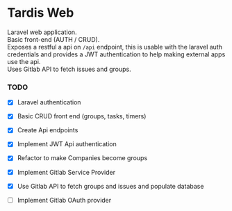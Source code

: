 # Tardis Web

Laravel web application.  
Basic front-end (AUTH / CRUD).  
Exposes a restful a api on `/api` endpoint, this is usable with the laravel auth credentials and provides a JWT authentication to help making external apps use the api.  
Uses Gitlab API to fetch issues and groups.  

### TODO
- [X] Laravel authentication
- [X] Basic CRUD front end (groups, tasks, timers)
- [X] Create Api endpoints
- [X] Implement JWT Api authentication
- [X] Refactor to make Companies become groups
- [X] Implement Gitlab Service Provider
- [X] Use Gitlab API to fetch groups and issues and populate database
- [ ] Implement Gitlab OAuth provider



